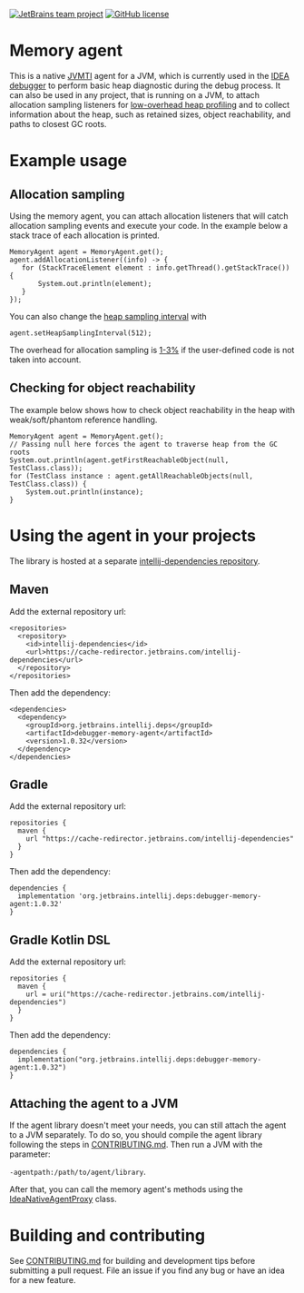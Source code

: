 [![JetBrains team project](http://jb.gg/badges/team.svg)](https://confluence.jetbrains.com/display/ALL/JetBrains+on+GitHub)
[![GitHub license](https://img.shields.io/badge/license-Apache%20License%202.0-blue.svg?style=flat)](https://www.apache.org/licenses/LICENSE-2.0)

# Memory agent
This is a native [JVMTI](https://docs.oracle.com/javase/8/docs/platform/jvmti/jvmti.html) agent for a JVM, which is currently used in the [IDEA debugger](https://www.jetbrains.com/help/idea/analyze-objects-in-the-jvm-heap.html#45c4d5cd) to perform basic heap diagnostic during the debug process. It can also be used in any project, that is running on a JVM, to attach allocation sampling listeners for [low-overhead heap profiling](https://openjdk.java.net/jeps/331) and to collect information about the heap, such as retained sizes, object reachability, and paths to closest GC roots.

# Example usage
## Allocation sampling
Using the memory agent, you can attach allocation listeners that will catch allocation sampling events and execute your code. In the example below a stack trace of each allocation is printed.
```
MemoryAgent agent = MemoryAgent.get();
agent.addAllocationListener((info) -> {
   for (StackTraceElement element : info.getThread().getStackTrace()) {
       System.out.println(element);
   }
});
```
You can also change the [heap sampling interval](https://openjdk.java.net/jeps/331) with
```
agent.setHeapSamplingInterval(512);
```
The overhead for allocation sampling is [1-3%](https://openjdk.java.net/jeps/331) if the user-defined code is not taken into account.

## Checking for object reachability
The example below shows how to check object reachability in the heap with weak/soft/phantom reference handling.
```
MemoryAgent agent = MemoryAgent.get();
// Passing null here forces the agent to traverse heap from the GC roots
System.out.println(agent.getFirstReachableObject(null, TestClass.class));
for (TestClass instance : agent.getAllReachableObjects(null, TestClass.class)) {
    System.out.println(instance);
}
```

# Using the agent in your projects
The library is hosted at a separate [intellij-dependencies repository](https://packages.jetbrains.team/maven/p/ij/intellij-dependencies/org/jetbrains/intellij/deps/debugger-memory-agent).

## Maven
Add the external repository url:
```
<repositories>
  <repository>
    <id>intellij-dependencies</id>
    <url>https://cache-redirector.jetbrains.com/intellij-dependencies</url>
  </repository>
</repositories>
```
Then add the dependency:
```
<dependencies>
  <dependency>
    <groupId>org.jetbrains.intellij.deps</groupId>
    <artifactId>debugger-memory-agent</artifactId>
    <version>1.0.32</version>
  </dependency>
</dependencies>
```
##  Gradle
Add the external repository url:
```
repositories {
  maven {
    url "https://cache-redirector.jetbrains.com/intellij-dependencies"
  }
}
```
Then add the dependency:
```
dependencies {
  implementation 'org.jetbrains.intellij.deps:debugger-memory-agent:1.0.32'
}
```

## Gradle Kotlin DSL
Add the external repository url:
```
repositories {
  maven {
    url = uri("https://cache-redirector.jetbrains.com/intellij-dependencies")
  }
}
```
Then add the dependency:
```
dependencies {
  implementation("org.jetbrains.intellij.deps:debugger-memory-agent:1.0.32")
}
```

## Attaching the agent to a JVM
If the agent library doesn't meet your needs, you can still attach the agent to a JVM separately. To do so, you should compile the agent library following the steps in [CONTRIBUTING.md](CONTRIBUTING.md). Then run a JVM with the parameter: 

`-agentpath:/path/to/agent/library`. 

After that, you can call the memory agent's methods using the [IdeaNativeAgentProxy](test_data/proxy/src/com/intellij/memory/agent/IdeaNativeAgentProxy.java) class.

# Building and contributing
See [CONTRIBUTING.md](CONTRIBUTING.md) for building and development tips before submitting a pull request. File an issue if you find any bug or have an idea for a new feature.
